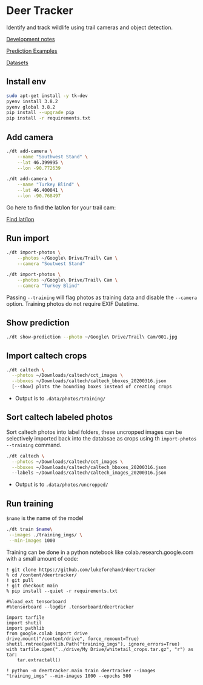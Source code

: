 # Deer Tracker

Identify and track wildlife using trail cameras and object detection.

[Development notes](docs/NOTES.md)

[Prediction Examples](docs/EXAMPLES.md)

[Datasets](docs/DATASETS.md)

## Install env

```bash
sudo apt-get install -y tk-dev
pyenv install 3.8.2
pyenv global 3.8.2
pip install --upgrade pip
pip install -r requirements.txt
```

## Add camera

```bash
./dt add-camera \
    --name "Southwest Stand" \
    --lat 46.399995 \
    --lon -90.772639

./dt add-camera \
    --name "Turkey Blind" \
    --lat 46.400041 \
    --lon -90.768497
```

Go here to find the lat/lon for your trail cam:

[Find lat/lon](https://www.latlong.net/)

## Run import

```bash
./dt import-photos \
    --photos ~/Google\ Drive/Trail\ Cam \
    --camera "Soutwest Stand"

./dt import-photos \
    --photos ~/Google\ Drive/Trail\ Cam \
    --camera "Turkey Blind"
```

Passing `--training` will flag photos as training data and disable the `--camera` option.
Training photos do not require EXIF Datetime.

## Show prediction

```bash
./dt show-prediction --photo ~/Google\ Drive/Trail\ Cam/001.jpg
```

## Import caltech crops

```bash
./dt caltech \
  --photos ~/Downloads/caltech/cct_images \
  --bboxes ~/Downloads/caltech/caltech_bboxes_20200316.json
  [--show] plots the bounding boxes instead of creating crops
```

* Output is to `.data/photos/training/`

## Sort caltech labeled photos

Sort caltech photos into label folders, these uncropped images can be selectively
imported back into the databsae as crops using th `import-photos --training` command.

```bash
./dt caltech \
  --photos ~/Downloads/caltech/cct_images \
  --bboxes ~/Downloads/caltech/caltech_bboxes_20200316.json
  --labels ~/Downloads/caltech/caltech_images_20200316.json
```

* Output is to `.data/photos/uncropped/`

## Run training

`$name` is the name of the model

```bash
./dt train $name\
 --images ./training_imgs/ \
 --min-images 1000
```

Training can be done in a python notebook like colab.research.google.com with a small amount of code:

```notebook
! git clone https://github.com/lukeforehand/deertracker
% cd /content/deertracker/
! git pull
! git checkout main
% pip install --quiet -r requirements.txt

#%load_ext tensorboard
#%tensorboard --logdir .tensorboard/deertracker

import tarfile
import shutil
import pathlib
from google.colab import drive
drive.mount("/content/drive", force_remount=True)
shutil.rmtree(pathlib.Path("training_imgs"), ignore_errors=True)
with tarfile.open("../drive/My Drive/whitetail_crops.tar.gz", "r") as tar:
    tar.extractall()

! python -m deertracker.main train deertracker --images "training_imgs" --min-images 1000 --epochs 500
```
